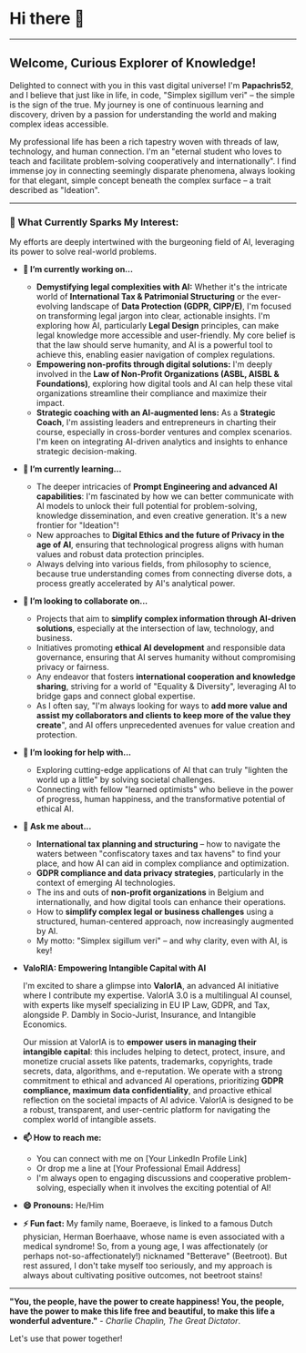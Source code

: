 # Hi there 👋

---

## Welcome, Curious Explorer of Knowledge!

Delighted to connect with you in this vast digital universe! I'm **Papachris52**, and I believe that just like in life, in code, "Simplex sigillum veri" – the simple is the sign of the true. My journey is one of continuous learning and discovery, driven by a passion for understanding the world and making complex ideas accessible.

My professional life has been a rich tapestry woven with threads of law, technology, and human connection. I'm an "eternal student who loves to teach and facilitate problem-solving cooperatively and internationally". I find immense joy in connecting seemingly disparate phenomena, always looking for that elegant, simple concept beneath the complex surface – a trait described as "Ideation".

---

### 🚀 What Currently Sparks My Interest:

My efforts are deeply intertwined with the burgeoning field of AI, leveraging its power to solve real-world problems.

* **🔭 I’m currently working on...**
    * **Demystifying legal complexities with AI:** Whether it's the intricate world of **International Tax & Patrimonial Structuring** or the ever-evolving landscape of **Data Protection (GDPR, CIPP/E)**, I'm focused on transforming legal jargon into clear, actionable insights. I'm exploring how AI, particularly **Legal Design** principles, can make legal knowledge more accessible and user-friendly. My core belief is that the law should serve humanity, and AI is a powerful tool to achieve this, enabling easier navigation of complex regulations.
    * **Empowering non-profits through digital solutions:** I'm deeply involved in the **Law of Non-Profit Organizations (ASBL, AISBL & Foundations)**, exploring how digital tools and AI can help these vital organizations streamline their compliance and maximize their impact.
    * **Strategic coaching with an AI-augmented lens:** As a **Strategic Coach**, I'm assisting leaders and entrepreneurs in charting their course, especially in cross-border ventures and complex scenarios. I'm keen on integrating AI-driven analytics and insights to enhance strategic decision-making.

* **🌱 I’m currently learning...**
    * The deeper intricacies of **Prompt Engineering and advanced AI capabilities**: I'm fascinated by how we can better communicate with AI models to unlock their full potential for problem-solving, knowledge dissemination, and even creative generation. It's a new frontier for "Ideation"!
    * New approaches to **Digital Ethics and the future of Privacy in the age of AI**, ensuring that technological progress aligns with human values and robust data protection principles.
    * Always delving into various fields, from philosophy to science, because true understanding comes from connecting diverse dots, a process greatly accelerated by AI's analytical power.

* **👯 I’m looking to collaborate on...**
    * Projects that aim to **simplify complex information through AI-driven solutions**, especially at the intersection of law, technology, and business.
    * Initiatives promoting **ethical AI development** and responsible data governance, ensuring that AI serves humanity without compromising privacy or fairness.
    * Any endeavor that fosters **international cooperation and knowledge sharing**, striving for a world of "Equality & Diversity", leveraging AI to bridge gaps and connect global expertise.
    * As I often say, "I'm always looking for ways to **add more value and assist my collaborators and clients to keep more of the value they create**", and AI offers unprecedented avenues for value creation and protection.

* **🤔 I’m looking for help with...**
    * Exploring cutting-edge applications of AI that can truly "lighten the world up a little" by solving societal challenges.
    * Connecting with fellow "learned optimists" who believe in the power of progress, human happiness, and the transformative potential of ethical AI.

* **💬 Ask me about...**
    * **International tax planning and structuring** – how to navigate the waters between "confiscatory taxes and tax havens" to find your place, and how AI can aid in complex compliance and optimization.
    * **GDPR compliance and data privacy strategies**, particularly in the context of emerging AI technologies.
    * The ins and outs of **non-profit organizations** in Belgium and internationally, and how digital tools can enhance their operations.
    * How to **simplify complex legal or business challenges** using a structured, human-centered approach, now increasingly augmented by AI.
    * My motto: "Simplex sigillum veri" – and why clarity, even with AI, is key!

* **ValoRIA: Empowering Intangible Capital with AI**

    I'm excited to share a glimpse into **ValorIA**, an advanced AI initiative where I contribute my expertise. ValorIA 3.0 is a multilingual AI counsel, with experts like myself specializing in EU IP Law, GDPR, and Tax, alongside P. Dambly in Socio-Jurist, Insurance, and Intangible Economics.

    Our mission at ValorIA is to **empower users in managing their intangible capital**: this includes helping to detect, protect, insure, and monetize crucial assets like patents, trademarks, copyrights, trade secrets, data, algorithms, and e-reputation. We operate with a strong commitment to ethical and advanced AI operations, prioritizing **GDPR compliance, maximum data confidentiality**, and proactive ethical reflection on the societal impacts of AI advice. ValorIA is designed to be a robust, transparent, and user-centric platform for navigating the complex world of intangible assets.

* **📫 How to reach me:**
    * You can connect with me on [Your LinkedIn Profile Link]
    * Or drop me a line at [Your Professional Email Address]
    * I'm always open to engaging discussions and cooperative problem-solving, especially when it involves the exciting potential of AI!

* **😄 Pronouns:** He/Him

* **⚡ Fun fact:** My family name, Boeraeve, is linked to a famous Dutch physician, Herman Boerhaave, whose name is even associated with a medical syndrome! So, from a young age, I was affectionately (or perhaps not-so-affectionately!) nicknamed "Betterave" (Beetroot). But rest assured, I don't take myself too seriously, and my approach is always about cultivating positive outcomes, not beetroot stains!

---

**"You, the people, have the power to create happiness! You, the people, have the power to make this life free and beautiful, to make this life a wonderful adventure."** - *Charlie Chaplin, The Great Dictator*.

Let's use that power together!
